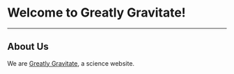 # Welcome to Greatly Gravitate!
---
## About Us
We are [Greatly Gravitate](https://greatlygravitate.github.io/), a science website.
